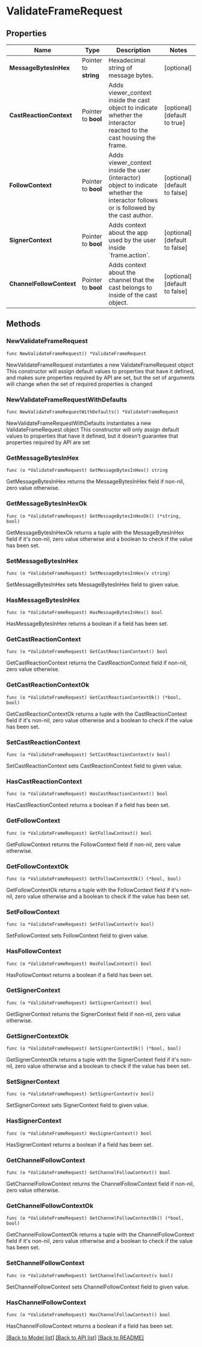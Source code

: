 # ValidateFrameRequest

## Properties

Name | Type | Description | Notes
------------ | ------------- | ------------- | -------------
**MessageBytesInHex** | Pointer to **string** | Hexadecimal string of message bytes. | [optional] 
**CastReactionContext** | Pointer to **bool** | Adds viewer_context inside the cast object to indicate whether the interactor reacted to the cast housing the frame. | [optional] [default to true]
**FollowContext** | Pointer to **bool** | Adds viewer_context inside the user (interactor) object to indicate whether the interactor follows or is followed by the cast author. | [optional] [default to false]
**SignerContext** | Pointer to **bool** | Adds context about the app used by the user inside &#x60;frame.action&#x60;. | [optional] [default to false]
**ChannelFollowContext** | Pointer to **bool** | Adds context about the channel that the cast belongs to inside of the cast object. | [optional] [default to false]

## Methods

### NewValidateFrameRequest

`func NewValidateFrameRequest() *ValidateFrameRequest`

NewValidateFrameRequest instantiates a new ValidateFrameRequest object
This constructor will assign default values to properties that have it defined,
and makes sure properties required by API are set, but the set of arguments
will change when the set of required properties is changed

### NewValidateFrameRequestWithDefaults

`func NewValidateFrameRequestWithDefaults() *ValidateFrameRequest`

NewValidateFrameRequestWithDefaults instantiates a new ValidateFrameRequest object
This constructor will only assign default values to properties that have it defined,
but it doesn't guarantee that properties required by API are set

### GetMessageBytesInHex

`func (o *ValidateFrameRequest) GetMessageBytesInHex() string`

GetMessageBytesInHex returns the MessageBytesInHex field if non-nil, zero value otherwise.

### GetMessageBytesInHexOk

`func (o *ValidateFrameRequest) GetMessageBytesInHexOk() (*string, bool)`

GetMessageBytesInHexOk returns a tuple with the MessageBytesInHex field if it's non-nil, zero value otherwise
and a boolean to check if the value has been set.

### SetMessageBytesInHex

`func (o *ValidateFrameRequest) SetMessageBytesInHex(v string)`

SetMessageBytesInHex sets MessageBytesInHex field to given value.

### HasMessageBytesInHex

`func (o *ValidateFrameRequest) HasMessageBytesInHex() bool`

HasMessageBytesInHex returns a boolean if a field has been set.

### GetCastReactionContext

`func (o *ValidateFrameRequest) GetCastReactionContext() bool`

GetCastReactionContext returns the CastReactionContext field if non-nil, zero value otherwise.

### GetCastReactionContextOk

`func (o *ValidateFrameRequest) GetCastReactionContextOk() (*bool, bool)`

GetCastReactionContextOk returns a tuple with the CastReactionContext field if it's non-nil, zero value otherwise
and a boolean to check if the value has been set.

### SetCastReactionContext

`func (o *ValidateFrameRequest) SetCastReactionContext(v bool)`

SetCastReactionContext sets CastReactionContext field to given value.

### HasCastReactionContext

`func (o *ValidateFrameRequest) HasCastReactionContext() bool`

HasCastReactionContext returns a boolean if a field has been set.

### GetFollowContext

`func (o *ValidateFrameRequest) GetFollowContext() bool`

GetFollowContext returns the FollowContext field if non-nil, zero value otherwise.

### GetFollowContextOk

`func (o *ValidateFrameRequest) GetFollowContextOk() (*bool, bool)`

GetFollowContextOk returns a tuple with the FollowContext field if it's non-nil, zero value otherwise
and a boolean to check if the value has been set.

### SetFollowContext

`func (o *ValidateFrameRequest) SetFollowContext(v bool)`

SetFollowContext sets FollowContext field to given value.

### HasFollowContext

`func (o *ValidateFrameRequest) HasFollowContext() bool`

HasFollowContext returns a boolean if a field has been set.

### GetSignerContext

`func (o *ValidateFrameRequest) GetSignerContext() bool`

GetSignerContext returns the SignerContext field if non-nil, zero value otherwise.

### GetSignerContextOk

`func (o *ValidateFrameRequest) GetSignerContextOk() (*bool, bool)`

GetSignerContextOk returns a tuple with the SignerContext field if it's non-nil, zero value otherwise
and a boolean to check if the value has been set.

### SetSignerContext

`func (o *ValidateFrameRequest) SetSignerContext(v bool)`

SetSignerContext sets SignerContext field to given value.

### HasSignerContext

`func (o *ValidateFrameRequest) HasSignerContext() bool`

HasSignerContext returns a boolean if a field has been set.

### GetChannelFollowContext

`func (o *ValidateFrameRequest) GetChannelFollowContext() bool`

GetChannelFollowContext returns the ChannelFollowContext field if non-nil, zero value otherwise.

### GetChannelFollowContextOk

`func (o *ValidateFrameRequest) GetChannelFollowContextOk() (*bool, bool)`

GetChannelFollowContextOk returns a tuple with the ChannelFollowContext field if it's non-nil, zero value otherwise
and a boolean to check if the value has been set.

### SetChannelFollowContext

`func (o *ValidateFrameRequest) SetChannelFollowContext(v bool)`

SetChannelFollowContext sets ChannelFollowContext field to given value.

### HasChannelFollowContext

`func (o *ValidateFrameRequest) HasChannelFollowContext() bool`

HasChannelFollowContext returns a boolean if a field has been set.


[[Back to Model list]](../README.md#documentation-for-models) [[Back to API list]](../README.md#documentation-for-api-endpoints) [[Back to README]](../README.md)


